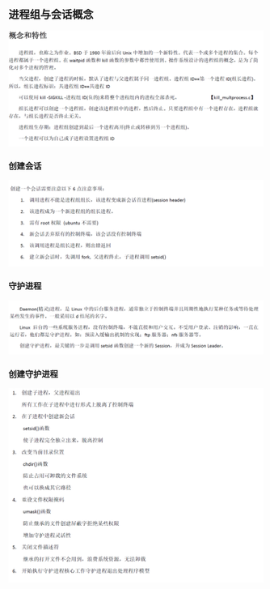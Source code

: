 ## 进程组与会话概念

![1617887296371](.Image/1617887296371.png)

### 创建会话

![1617887320142](.Image/1617887320142.png)

### 守护进程

![1617887348325](.Image/1617887348325.png)

### 创建守护进程

![1617887375371](.Image/1617887375371.png)

